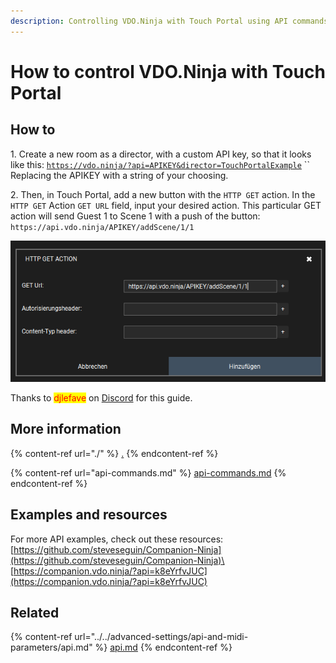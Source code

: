 ```yaml
---
description: Controlling VDO.Ninja with Touch Portal using API commands
---
```


# How to control VDO.Ninja with Touch Portal

## How to

1\. Create a new room as a director, with a custom API key, so that it looks like this: [`https://vdo.ninja/?api=APIKEY&director=TouchPortalExample`](https://vdo.ninja/?api=APIKEY\&director=TouchPortalExample) `` \
Replacing the APIKEY with a string of your choosing.&#x20;

2\. Then, in Touch Portal, add a new button with the `HTTP GET` action. In the `HTTP GET` Action `GET URL` field, input your desired action. This particular GET action will send Guest 1 to Scene 1 with a push of the button:\
`https://api.vdo.ninja/APIKEY/addScene/1/1`

![](<../../.gitbook/assets/image (109).png>)

Thanks to <mark style="color:red;">djlefave</mark> on [Discord](https://discord.vdo.ninja) for this guide.

## More information

{% content-ref url="./" %}
[.](./)
{% endcontent-ref %}

{% content-ref url="api-commands.md" %}
[api-commands.md](api-commands.md)
{% endcontent-ref %}

## Examples and resources

For more API examples, check out these resources:\
[https://github.com/steveseguin/Companion-Ninja](https://github.com/steveseguin/Companion-Ninja)\
[https://companion.vdo.ninja/?api=k8eYrfvJUC](https://companion.vdo.ninja/?api=k8eYrfvJUC)

## Related

{% content-ref url="../../advanced-settings/api-and-midi-parameters/api.md" %}
[api.md](../../advanced-settings/api-and-midi-parameters/api.md)
{% endcontent-ref %}
